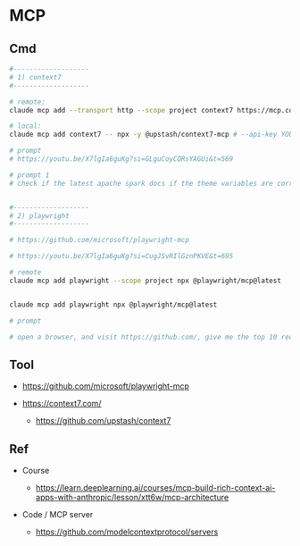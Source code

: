 # MCP

## Cmd

```bash
#-------------------
# 1) context7
#-------------------

# remote:
claude mcp add --transport http --scope project context7 https://mcp.context7.com/mcp

# local:
claude mcp add context7 -- npx -y @upstash/context7-mcp # --api-key YOUR_API_KEY

# prompt
# https://youtu.be/X7lgIa6guKg?si=GLguCoyCQRsYAGUi&t=569

# prompt 1
# check if the latest apache spark docs if the theme variables are corretly configured, use context7 


#-------------------
# 2) playwright
#-------------------

# https://github.com/microsoft/playwright-mcp

# https://youtu.be/X7lgIa6guKg?si=CugJSvRIlGznPKVE&t=695

# remote
claude mcp add playwright --scope project npx @playwright/mcp@latest


claude mcp add playwright npx @playwright/mcp@latest

# prompt

# open a browser, and visit https://github.com/, give me the top 10 records,u se playwright
```

## Tool

- https://github.com/microsoft/playwright-mcp

- https://context7.com/
  - https://github.com/upstash/context7

## Ref

- Course
  - https://learn.deeplearning.ai/courses/mcp-build-rich-context-ai-apps-with-anthropic/lesson/xtt6w/mcp-architecture
  
- Code / MCP server
  - https://github.com/modelcontextprotocol/servers
